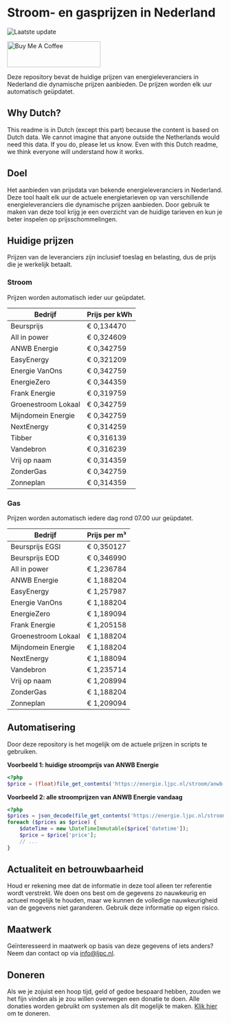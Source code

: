 # Stroom- en gasprijzen in Nederland

![Laatste update](https://img.shields.io/badge/laatste%20update-2024--09--06%2020%3A00%20CET-brightgreen)

<a href="https://www.buymeacoffee.com/Lars-" target="_blank"><img src="https://cdn.buymeacoffee.com/buttons/v2/default-orange.png" alt="Buy Me A Coffee" height="60" style="height: 60px !important;width: 217px !important;" ></a>

Deze repository bevat de huidige prijzen van energieleveranciers in Nederland die dynamische prijzen aanbieden. De prijzen worden elk uur automatisch geüpdatet.

## Why Dutch?

This readme is in Dutch (except this part) because the content is based on Dutch data. We cannot imagine that anyone outside the Netherlands would need this data. If you do, please let us know. Even with this Dutch readme, we think
everyone will understand how it works.

## Doel

Het aanbieden van prijsdata van bekende energieleveranciers in Nederland. Deze tool haalt elk uur de actuele energietarieven op van verschillende energieleveranciers die dynamische prijzen aanbieden. Door gebruik te maken van deze tool
krijg je een overzicht van de huidige tarieven en kun je beter inspelen op prijsschommelingen.

## Huidige prijzen

Prijzen van de leveranciers zijn inclusief toeslag en belasting, dus de prijs die je werkelijk betaalt.

### Stroom

Prijzen worden automatisch ieder uur geüpdatet.

 Bedrijf | Prijs per kWh 
---------|---------------
Beursprijs | € 0,134470
All in power | € 0,324609
ANWB Energie | € 0,342759
EasyEnergy | € 0,321209
Energie VanOns | € 0,342759
EnergieZero | € 0,344359
Frank Energie | € 0,319759
Groenestroom Lokaal | € 0,342759
Mijndomein Energie | € 0,342759
NextEnergy | € 0,314259
Tibber | € 0,316139
Vandebron | € 0,316239
Vrij op naam | € 0,314359
ZonderGas | € 0,342759
Zonneplan | € 0,314359


### Gas

Prijzen worden automatisch iedere dag rond 07.00 uur geüpdatet.

 Bedrijf | Prijs per m³ 
---------|--------------
Beursprijs EGSI | € 0,350127
Beursprijs EOD | € 0,346990
All in power | € 1,236784
ANWB Energie | € 1,188204
EasyEnergy | € 1,257987
Energie VanOns | € 1,188204
EnergieZero | € 1,189094
Frank Energie | € 1,205158
Groenestroom Lokaal | € 1,188204
Mijndomein Energie | € 1,188204
NextEnergy | € 1,188094
Vandebron | € 1,235714
Vrij op naam | € 1,208994
ZonderGas | € 1,188204
Zonneplan | € 1,209094


## Automatisering

Door deze repository is het mogelijk om de actuele prijzen in scripts te gebruiken.

**Voorbeeld 1: huidige stroomprijs van ANWB Energie**

```php
<?php
$price = (float)file_get_contents('https://energie.ljpc.nl/stroom/anwb-energie-nu.txt');

```

**Voorbeeld 2: alle stroomprijzen van ANWB Energie vandaag**

```php
<?php
$prices = json_decode(file_get_contents('https://energie.ljpc.nl/stroom/all-in-power-vandaag.json'),true);
foreach ($prices as $price) {
    $dateTime = new \DateTimeImmutable($price['datetime']);
    $price = $price['price'];
    // ...
}
```

## Actualiteit en betrouwbaarheid

Houd er rekening mee dat de informatie in deze tool alleen ter referentie wordt verstrekt. We doen ons best om de gegevens zo nauwkeurig en actueel mogelijk te houden, maar we kunnen de volledige nauwkeurigheid van de gegevens niet
garanderen. Gebruik deze informatie op eigen risico.

## Maatwerk

Geïnteresseerd in maatwerk op basis van deze gegevens of iets anders? Neem dan contact op
via [info@ljpc.nl](mailto:info@ljpc.nl?subject=Energie%20prijzen).

## Doneren

Als we je zojuist een hoop tijd, geld of gedoe bespaard hebben, zouden we het fijn vinden als je zou willen overwegen een
donatie te doen. Alle donaties worden gebruikt om systemen als dit mogelijk te
maken. [Klik hier](https://www.buymeacoffee.com/Lars-) om te doneren.
